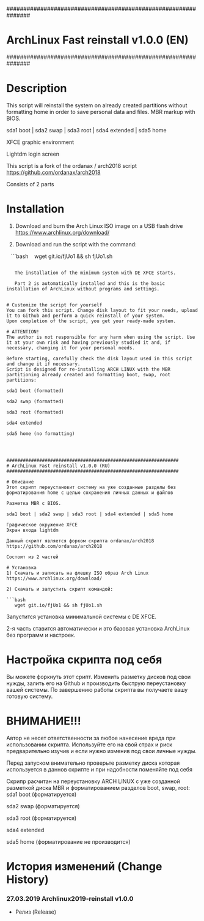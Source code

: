 ###############################################################
# ArchLinux Fast reinstall v1.0.0 (EN)
###############################################################
# Description
This script will reinstall the system on already created partitions without formatting home in order to save personal data and files. 
MBR markup with BIOS.

sda1 boot | sda2 swap | sda3 root | sda4 extended | sda5 home 

XFCE graphic environment 

Lightdm login screen 

This script is a fork of the ordanax / arch2018 script https://github.com/ordanax/arch2018

Consists of 2 parts

# Installation
1) Download and burn the Arch Linux ISO image on a USB flash drive https://www.archlinux.org/download/

2) Download and run the script with the command:

   ```bash
   wget git.io/fjUo1 && sh fjUo1.sh
   ```
   
   The installation of the minimum system with DE XFCE starts.
   
   Part 2 is automatically installed and this is the basic installation of ArchLinux without programs and settings.


# Customize the script for yourself
You can fork this script. Change disk layout to fit your needs, upload it to Github and perform a quick reinstall of your system.
Upon completion of the script, you get your ready-made system.

# ATTENTION!
The author is not responsible for any harm when using the script. Use it at your own risk and having previously studied it and, if necessary, changing it for your personal needs.

Before starting, carefully check the disk layout used in this script and change it if necessary.
Script is designed for re-installing ARCH LINUX with the MBR partitioning already created and formatting boot, swap, root partitions:

sda1 boot (formatted)

sda2 swap (formatted)

sda3 root (formatted)

sda4 extended

sda5 home (no formatting)




###############################################################
# ArchLinux Fast reinstall v1.0.0 (RU)
###############################################################

# Описание
Этот скрипт переустановит систему на уже созданные разделы без форматирования home с целью сохранения личных данных и файлов

Разметка MBR c BIOS.

sda1 boot | sda2 swap | sda3 root | sda4 extended | sda5 home

Графическое окружение XFCE
Экран входа lightdm

Данный скрипт является форком скрипта ordanax/arch2018 https://github.com/ordanax/arch2018 

Cостоит из 2 частей

# Установка 
1) Скачать и записать на флешку ISO образ Arch Linux https://www.archlinux.org/download/

2) Скачать и запустить скрипт командой:
  
   ```bash
   wget git.io/fjUo1 && sh fjUo1.sh
   ```

   Запустится установка минимальной системы с DE XFCE.
   
   2-я часть ставится автоматически и это базовая установка ArchLinux без программ и настроек. 

# Настройка скрипта под себя
Вы можете форкнуть этот срипт. Изменить разметку дисков под свои нужды, залить его на Github и производить быструю переустановку вашей системы.
По завершению работы скрипта вы получаете вашу готовую систему.

# ВНИМАНИЕ!!!
Автор не несет ответственности за любое нанесение вреда при использовании скрипта. Используйте его на свой страх и риск предварительно изучив и если нужно изменив под свои личные нужды.

Перед запуском внимательно проверьте разметку диска которая используется в даннов скрипте и при надобности поменяйте под себя

Скрипр расчитан на переустановку ARCH LINUX с уже созданной разметкой диска MBR и форматированием разделов boot, swap, root:
sda1 boot (форматируется)

sda2 swap (форматируется)

sda3 root (форматируется)

sda4 extended

sda5 home (форматирование не производится)


# История изменений (Change History)

### 27.03.2019 Archlinux2019-reinstall v1.0.0

- Релиз (Release)
